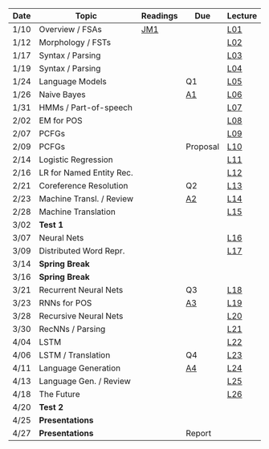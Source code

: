 

| Date  | Topic                      | Readings                      | Due           | Lecture      |
| ----- |----------------------------|-------------------------------|---------------|--------------|
| 1/10  | Overview  / FSAs           | [JM1](read/JM.pdf)            |               |[L01](lec/l01)|
| 1/12  | Morphology / FSTs          |                               |               |[L02](lec/l02)|
| 1/17  | Syntax / Parsing           |                               |               |[L03](lec/l03)|
| 1/19  | Syntax / Parsing           |                               |               |[L04](lec/l04)|
| 1/24  | Language Models            |                               | Q1            |[L05](lec/l05)|
| 1/26  | Naive Bayes                |                               |[A1](https://github.com/iit-cs585/assignments/tree/master/a1)               |[L06](lec/l06)|
| 1/31  | HMMs / Part-of-speech      |                               |               |[L07](lec/l07)|
| 2/02  | EM for POS                 |                               |               |[L08](lec/l08)|
| 2/07  | PCFGs                      |                               |               |[L09](lec/l09)|
| 2/09  | PCFGs                      |                               | Proposal      |[L10](lec/l10)|
| 2/14  | Logistic Regression        |                               |               |[L11](lec/l11)|
| 2/16  | LR for Named Entity Rec.   |                               |               |[L12](lec/l12)|
| 2/21  | Coreference Resolution     |                               | Q2            |[L13](lec/l13)|
| 2/23  | Machine Transl. / Review   |                               |[A2](https://github.com/iit-cs585/assignments/tree/master/a2)                        |[L14](lec/l14)|
| 2/28  | Machine Translation        |                               |               |[L15](lec/l15)|
| 3/02  |  **Test 1**                |                               |               |              |
| 3/07  | Neural Nets                |                               |               |[L16](lec/l16)|
| 3/09  | Distributed Word Repr.     |                               |               |[L17](lec/l17)|
| 3/14  |  **Spring Break**          |                               |               |              |
| 3/16  |  **Spring Break**          |                               |               |              |
| 3/21  | Recurrent Neural Nets      |                               | Q3            |[L18](lec/l18)|
| 3/23  | RNNs for POS               |                               |[A3](https://github.com/iit-cs585/assignments/tree/master/a3)              |[L19](lec/l19)|
| 3/28  | Recursive Neural Nets      |                               |               |[L20](lec/l20)|
| 3/30  | RecNNs / Parsing           |                               |               |[L21](lec/l21)|
| 4/04  | LSTM                       |                               |               |[L22](lec/l22)|
| 4/06  | LSTM / Translation         |                               | Q4            |[L23](lec/l23)|
| 4/11  | Language Generation        |                               |[A4](https://github.com/iit-cs585/assignments/tree/master/a4)              |[L24](lec/l24)|
| 4/13  | Language Gen. / Review     |                               |               |[L25](lec/l25)|
| 4/18  | The Future                 |                               |               |[L26](lec/l26)|
| 4/20  | **Test 2**                 |                               |               |              |
| 4/25  | **Presentations**          |                               |               |              |
| 4/27  | **Presentations**          |                               | Report        |              |





